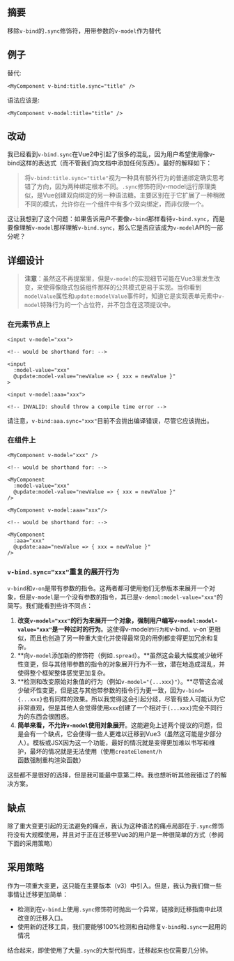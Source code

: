 ## 摘要

移除`v-bind`的`.sync`修饰符，用带参数的`v-model`作为替代

## 例子

替代:

```vue
<MyComponent v-bind:title.sync="title" />
```

语法应该是:

```vue
<MyComponent v-model:title="title" />
```

## 改动

我已经看到`v-bind.sync`在Vue2中引起了很多的混乱，因为用户希望使用像v-bind这样的表达式（而不管我们向文档中添加任何东西）。最好的解释如下：

> 将`v-bind:title.sync="title"`视为一种具有额外行为的普通绑定确实思考错了方向，因为两种绑定根本不同。`.sync`修饰符同v-model运行原理类似，是Vue创建双向绑定的另一种语法糖。主要区别在于它扩展了一种稍微不同的模式，允许你在一个组件中有多个双向绑定，而非仅限一个。

这让我想到了这个问题：如果告诉用户不要像`v-bind`那样看待`v-bind.sync`，而是要像理解`v-model`那样理解`v-bind.sync`，那么它是否应该成为`v-model`API的一部分呢？

## 详细设计

> **注意**：虽然这不再提案里，但是`v-model`的实现细节可能在Vue3里发生改变，来使得像隐式包装组件那样的公共模式更易于实现。当你看到`modelValue`属性和`update:modelValue`事件时，知道它是实现表单元素中`v-model`特殊行为的一个占位符，并不包含在这项提议中。

### 在元素节点上

```vue
<input v-model="xxx">

<!-- would be shorthand for: -->

<input
  :model-value="xxx"
  @update:model-value="newValue => { xxx = newValue }"
>
```

```vue
<input v-model:aaa="xxx">

<!-- INVALID: should throw a compile time error -->
```

请注意，`v-bind:aaa.sync="xxx"`目前不会抛出编译错误，尽管它应该抛出。

### 在组件上

```vue
<MyComponent v-model="xxx" />

<!-- would be shorthand for: -->

<MyComponent
  :model-value="xxx"
  @update:model-value="newValue => { xxx = newValue }"
/>
```

```vue
<MyComponent v-model:aaa="xxx"/>

<!-- would be shorthand for: -->

<MyComponent
  :aaa="xxx"
  @update:aaa="newValue => { xxx = newValue }"
/>
```

### `v-bind.sync="xxx"`重复的展开行为

`v-bind`和`v-on`是带有参数的指令。这两者都可使用他们无参版本来展开一个对象，但是`v-model`是一个没有参数的指令，其已是`v-demol:model-value="xxx"`的简写。我们能看到些许不同点：

1. **改变`v-model="xxx"`的行为来展开一个对象，强制用户编写`v-model:model-value="xxx"`是一种过时的行为**。这使得v-model`的行为和`v-bind`、`v-on`更相似，而且也创造了另一种重大变化并使得最常见的用例都变得更加冗余和复杂。
2. **向`v-model`添加新的修饰符（例如`.spread`）。**虽然这会最大幅度减少破坏性变更，但与其他带参数的指令的对象展开行为不一致，潜在地造成混乱，并使得整个框架整体感觉更加复杂。
3. **检测和改变原始对象值的行为（例如`v-model="{...xxx}"`）。**尽管这会减少破坏性变更，但是这与其他带参数的指令行为更一致，因为`v-bind={...xxx}`也有同样的效果。所以我觉得这会引起分歧，尽管有些人可能认为它非常直观，但是其他人会觉得使用`xxx`创建了一个相对于`{...xxx}`完全不同行为的东西会很困惑。
4. **简单来看，不允许`v-model`使用对象展开**。这能避免上述两个提议的问题，但是会有一个缺点，它会使得一些人更难以迁移到Vue3（虽然这可能是少部分人）。模板或JSX因为这一个功能，最好的情况就是变得更加难以书写和维护，最坏的情况就是无法使用（使用`createElement/h`函数强制重构渲染函数）

这些都不是很好的选择，但是我可能最中意第二种。我也想听听其他我错过了的解决方案。

## 缺点

除了重大变更引起的无法避免的痛点，我认为这种语法的痛点局部在于`.sync`修饰符没有大规模使用，并且对于正在迁移至Vue3的用户是一种很简单的方式（参阅下面的采用策略）

## 采用策略

作为一项重大变更，这只能在主要版本（v3）中引入。但是，我认为我们做一些事情让迁移更加简单：

- 检测到在`v-bind`上使用`.sync`修饰符时抛出一个异常，链接到迁移指南中此项改变的迁移入口。
- 使用新的迁移工具，我们要能够100%检测和自动修复`v-bind`和`.sync`一起用的情况

结合起来，即使使用了大量`.sync`的大型代码库，迁移起来也仅需要几分钟。